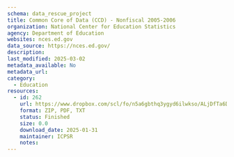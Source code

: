```yaml
---
schema: data_rescue_project 
title: Common Core of Data (CCD) - Nonfiscal 2005-2006
organization: National Center for Education Statistics
agency: Department of Education
websites: nces.ed.gov
data_source: https://nces.ed.gov/
description: 
last_modified: 2025-03-02
metadata_available: No
metadata_url: 
category:
  - Education 
resources:
  - id: 262
    url: https://www.dropbox.com/scl/fo/n5a6gbthq3ygyd6ilwkso/ALjDfTa6DLOrMNI_zM8_0Es?rlkey=ai7ed1mvdd5p0hbbr9yju917q&dl=0
    format: ZIP, PDF, TXT
    status: Finished
    size: 0.0
    download_date: 2025-01-31
    maintainer: ICPSR
    notes: 
---
```

